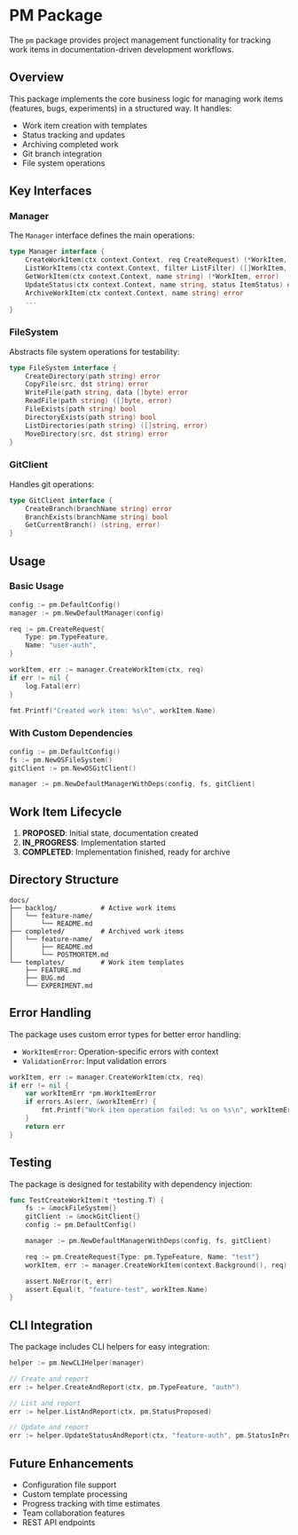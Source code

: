 # PM Package

The `pm` package provides project management functionality for tracking work items in documentation-driven development workflows.

## Overview

This package implements the core business logic for managing work items (features, bugs, experiments) in a structured way. It handles:

- Work item creation with templates
- Status tracking and updates
- Archiving completed work
- Git branch integration
- File system operations

## Key Interfaces

### Manager

The `Manager` interface defines the main operations:

```go
type Manager interface {
    CreateWorkItem(ctx context.Context, req CreateRequest) (*WorkItem, error)
    ListWorkItems(ctx context.Context, filter ListFilter) ([]WorkItem, error)
    GetWorkItem(ctx context.Context, name string) (*WorkItem, error)
    UpdateStatus(ctx context.Context, name string, status ItemStatus) error
    ArchiveWorkItem(ctx context.Context, name string) error
    ...
}
```

### FileSystem

Abstracts file system operations for testability:

```go
type FileSystem interface {
    CreateDirectory(path string) error
    CopyFile(src, dst string) error
    WriteFile(path string, data []byte) error
    ReadFile(path string) ([]byte, error)
    FileExists(path string) bool
    DirectoryExists(path string) bool
    ListDirectories(path string) ([]string, error)
    MoveDirectory(src, dst string) error
}
```

### GitClient

Handles git operations:

```go
type GitClient interface {
    CreateBranch(branchName string) error
    BranchExists(branchName string) bool
    GetCurrentBranch() (string, error)
}
```

## Usage

### Basic Usage

```go
config := pm.DefaultConfig()
manager := pm.NewDefaultManager(config)

req := pm.CreateRequest{
    Type: pm.TypeFeature,
    Name: "user-auth",
}

workItem, err := manager.CreateWorkItem(ctx, req)
if err != nil {
    log.Fatal(err)
}

fmt.Printf("Created work item: %s\n", workItem.Name)
```

### With Custom Dependencies

```go
config := pm.DefaultConfig()
fs := pm.NewOSFileSystem()
gitClient := pm.NewOSGitClient()

manager := pm.NewDefaultManagerWithDeps(config, fs, gitClient)
```

## Work Item Lifecycle

1. **PROPOSED**: Initial state, documentation created
2. **IN_PROGRESS**: Implementation started
3. **COMPLETED**: Implementation finished, ready for archive

## Directory Structure

```
docs/
├── backlog/           # Active work items
│   └── feature-name/
│       └── README.md
├── completed/         # Archived work items
│   └── feature-name/
│       ├── README.md
│       └── POSTMORTEM.md
└── templates/         # Work item templates
    ├── FEATURE.md
    ├── BUG.md
    └── EXPERIMENT.md
```

## Error Handling

The package uses custom error types for better error handling:

- `WorkItemError`: Operation-specific errors with context
- `ValidationError`: Input validation errors

```go
workItem, err := manager.CreateWorkItem(ctx, req)
if err != nil {
    var workItemErr *pm.WorkItemError
    if errors.As(err, &workItemErr) {
        fmt.Printf("Work item operation failed: %s on %s\n", workItemErr.Op, workItemErr.Name)
    }
    return err
}
```

## Testing

The package is designed for testability with dependency injection:

```go
func TestCreateWorkItem(t *testing.T) {
    fs := &mockFileSystem{}
    gitClient := &mockGitClient{}
    config := pm.DefaultConfig()

    manager := pm.NewDefaultManagerWithDeps(config, fs, gitClient)

    req := pm.CreateRequest{Type: pm.TypeFeature, Name: "test"}
    workItem, err := manager.CreateWorkItem(context.Background(), req)

    assert.NoError(t, err)
    assert.Equal(t, "feature-test", workItem.Name)
}
```

## CLI Integration

The package includes CLI helpers for easy integration:

```go
helper := pm.NewCLIHelper(manager)

// Create and report
err := helper.CreateAndReport(ctx, pm.TypeFeature, "auth")

// List and report
err := helper.ListAndReport(ctx, pm.StatusProposed)

// Update and report
err := helper.UpdateStatusAndReport(ctx, "feature-auth", pm.StatusInProgress)
```

## Future Enhancements

- Configuration file support
- Custom template processing
- Progress tracking with time estimates
- Team collaboration features
- REST API endpoints
